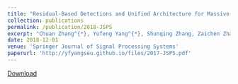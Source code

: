 ```yaml
---
title: "Residual-Based Detections and Unified Architecture for Massive MIMO Uplink"
collection: publications
permalink: /publication/2018-JSPS
excerpt: "Chuan Zhang^{*}, Yufeng Yang^{*}, Shunqing Zhang, Zaichen Zhang, and Xiaohu You (* denotes equal contribution)"
date: 2018-12-01
venue: 'Springer Journal of Signal Processing Systems'
paperurl: 'http://yfyangseu.github.io/files/2017-JSPS.pdf'
---
```


[Download](http://yfyangseu.github.io/files/2018-JSPS.pdf)
<!-- 
Recommended citation: Your Name, You. (2010). "Paper Title Number 2." <i>Journal 1</i>. 1(2).
 -->
